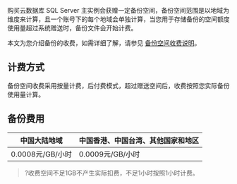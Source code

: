 购买云数据库 SQL Server 主实例会获赠一定备份空间，备份空间范围是以地域为维度来计算，且一个账号下的每个地域会单独计算，当您用于存储备份的空间额度使用量超过系统赠送时，备份文件会开始计费。

本文为您介绍备份的收费，如需详细了解，请参见 [备份空间收费说明](https://cloud.tencent.com/document/product/238/70171)。

## 计费方式
备份空间收费采用按量计费，后付费模式，超过赠送空间后，收费按照您实际备份使用量计算。

## 备份费用

| 中国大陆地域 | 中国香港、中国台湾、其他国家和地区 |
|---------|---------|
| 0.0008元/GB/小时 | 0.0009元/GB/小时 |

>?收费空间不足1GB不产生实际扣费，不足1小时按照1小时计费。


